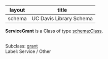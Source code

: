 | layout| title |
| ------------- |:-------------:|
| schema     | UC Davis Library Schema    |

**ServiceGrant** is a Class of type [schema:Class](http://schema.org/Class). <br /> 
 <br /> 

Subclass: [grant](http://schema.library.ucdavis.edu/grant)<br /> Label: Service / Other<br /> 
